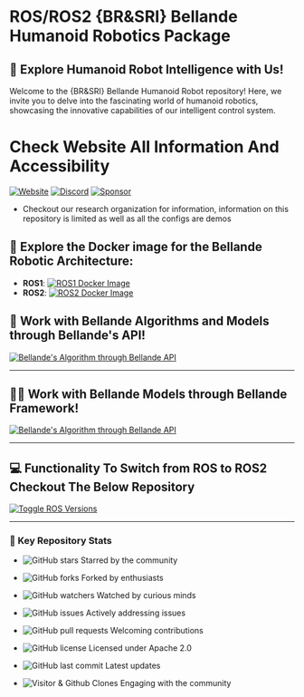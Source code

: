 # ROS/ROS2 {BR&SRI} Bellande Humanoid Robotics Package

## 🤖 Explore Humanoid Robot Intelligence with Us!

Welcome to the {BR&SRI} Bellande Humanoid Robot repository! Here, we invite you to delve into the fascinating world of humanoid robotics, showcasing the innovative capabilities of our intelligent control system.

# Check Website All Information And Accessibility
[![Website](https://img.shields.io/badge/Visit%20our-Website-0099cc?style=for-the-badge)](https://robotics-sensors.github.io)
[![Discord](https://img.shields.io/badge/Join%20our-Discord-7289DA?logo=discord&style=for-the-badge)](https://discord.gg/Yc72nd4w)
[![Sponsor](https://img.shields.io/badge/Sponsor-Robotics%20Sensors%20Research-red?style=for-the-badge&logo=github)](https://github.com/sponsors/Robotics-Sensors)
- Checkout our research organization for information, information on this repository is limited as well as all the configs are demos


## 📧 Explore the Docker image for the Bellande Robotic Architecture:
- **ROS1**: [![ROS1 Docker Image](https://img.shields.io/docker/pulls/ronaldsonbellande/bellande_robotic_environment_ros1)](https://hub.docker.com/r/ronaldsonbellande/bellande_robotic_environment_ros1)
- **ROS2**: [![ROS2 Docker Image](https://img.shields.io/docker/pulls/ronaldsonbellande/bellande_robotic_environment_ros2)](https://hub.docker.com/r/ronaldsonbellande/bellande_robotic_environment_ros2)



## 📢 Work with Bellande Algorithms and Models through Bellande's API!
[![Bellande's Algorithm through Bellande API](https://img.shields.io/badge/Bellande's%20Algorithm%20through%20Bellande's%20API-Bellande%20API-blue?style=for-the-badge&logo=ros&color=blue)](https://github.com/Robotics-Sensors/Web-ROS-API)

---

## 🧑‍💼 Work with Bellande Models through Bellande Framework!
[![Bellande's Algorithm through Bellande API](https://img.shields.io/badge/Bellande's%20Models%20through%20Bellande's%20Framework-Bellande%20Framework-blue?style=for-the-badge&logo=ros&color=blue)](https://github.com/Robotics-Sensors/ROS-MODELS)

---

## 💻 Functionality To Switch from ROS to ROS2 Checkout The Below Repository
[![Toggle ROS Versions](https://img.shields.io/badge/Toggle%20ROS%20Versions-Explore%20ROS%20and%20ROS2%20migration-blue?style=for-the-badge&logo=ros&color=blue)](https://github.com/Robotics-Sensors/ros_extension/)

---
### 🚀 Key Repository Stats

- ![GitHub stars](https://img.shields.io/github/stars/Robotics-Sensors/bellande_humanoid_robotics_package.svg?style=social) Starred by the community
- ![GitHub forks](https://img.shields.io/github/forks/Robotics-Sensors/bellande_humanoid_robotics_package.svg?style=social) Forked by enthusiasts
- ![GitHub watchers](https://img.shields.io/github/watchers/Robotics-Sensors/bellande_humanoid_robotics_package.svg?style=social) Watched by curious minds

- ![GitHub issues](https://img.shields.io/github/issues/Robotics-Sensors/bellande_humanoid_robotics_package.svg) Actively addressing issues
- ![GitHub pull requests](https://img.shields.io/github/issues-pr/Robotics-Sensors/bellande_humanoid_robotics_package.svg) Welcoming contributions
- ![GitHub license](https://img.shields.io/github/license/Robotics-Sensors/bellande_humanoid_robotics_package.svg) Licensed under Apache 2.0

- ![GitHub last commit](https://img.shields.io/github/last-commit/Robotics-Sensors/bellande_humanoid_robotics_package.svg) Latest updates
- ![Visitor & Github Clones](https://img.shields.io/badge/dynamic/json?color=2e8b57&label=Visitor%20%26%20GitHub%20Clones&query=$.count&url=https://api.github.com/repos/Robotics-Sensors/bellande_humanoid_robotics_package/traffic) Engaging with the community
